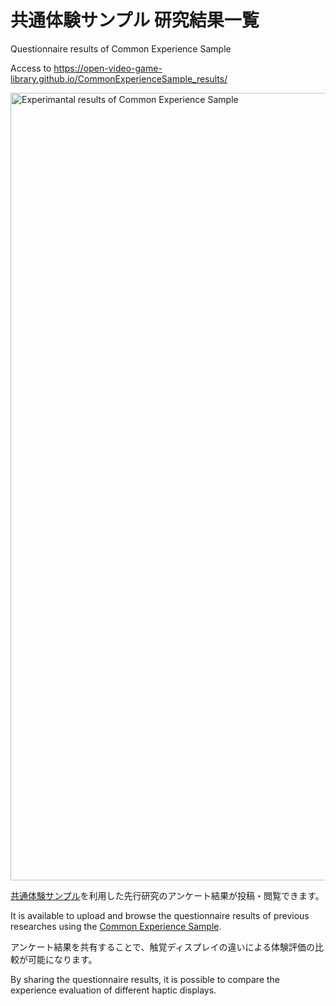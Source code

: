 # 共通体験サンプル 研究結果一覧

Questionnaire results of Common Experience Sample

Access to https://open-video-game-library.github.io/CommonExperienceSample_results/

<img width="1260" alt="Experimantal results of Common Experience Sample" src="https://user-images.githubusercontent.com/52689532/216533540-69085258-2064-412b-9c33-898a634e4bb2.png">

[共通体験サンプル](https://github.com/open-video-game-library/CommonExperienceSample)を利用した先行研究のアンケート結果が投稿・閲覧できます。

It is available to upload and browse the questionnaire results of previous researches using the [Common Experience Sample](https://github.com/open-video-game-library/CommonExperienceSample).

アンケート結果を共有することで、触覚ディスプレイの違いによる体験評価の比較が可能になります。

By sharing the questionnaire results, it is possible to compare the experience evaluation of different haptic displays.
